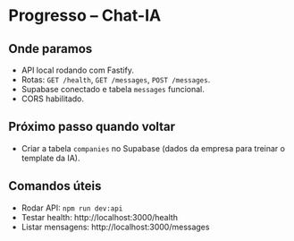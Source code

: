 # Progresso – Chat-IA

## Onde paramos
- API local rodando com Fastify.
- Rotas: `GET /health`, `GET /messages`, `POST /messages`.
- Supabase conectado e tabela `messages` funcional.
- CORS habilitado.

## Próximo passo quando voltar
- Criar a tabela `companies` no Supabase (dados da empresa para treinar o template da IA).

## Comandos úteis
- Rodar API: `npm run dev:api`
- Testar health: http://localhost:3000/health
- Listar mensagens: http://localhost:3000/messages
